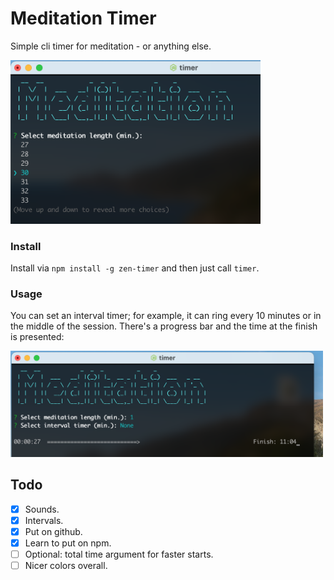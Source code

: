 
# Meditation Timer

Simple cli timer for meditation - or anything else.

<img src="images/1.png" width="400">

### Install
Install via `npm install -g zen-timer` and then just call `timer`.


### Usage
You can set an interval timer; for example, it can ring every 10 minutes or in the middle of the session.
There's a progress bar and the time at the finish is presented:

<img src="images/3.png" width="500">


<a id="org512c48b"></a>

## Todo

-   [X] Sounds.
-   [X] Intervals.
-   [X] Put on github.
-   [x] Learn to put on npm.
-   [ ] Optional: total time argument for faster starts.
-   [ ] Nicer colors overall.

